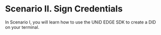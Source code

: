 # Scenario II. Sign Credentials

In Scenario I, you will learn how to use the UNiD EDGE SDK to create a DID on your terminal.
